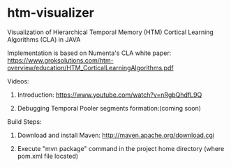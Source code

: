 htm-visualizer
==============

Visualization of Hierarchical Temporal Memory (HTM) Cortical Learning Algorithms (CLA) in JAVA


Implementation is based on Numenta's CLA white paper:
https://www.groksolutions.com/htm-overview/education/HTM_CorticalLearningAlgorithms.pdf

Videos:

1) Introduction: https://www.youtube.com/watch?v=nRgbQhdfL9Q

2) Debugging Temporal Pooler segments formation:(coming soon)


Build Steps:

1) Download and install Maven: http://maven.apache.org/download.cgi

2) Execute "mvn package" command in the project home directory (where pom.xml file located)
